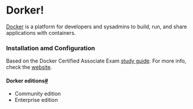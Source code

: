 # Dorker!
[Docker](https://docs.docker.com/get-started) is a platform for developers and sysadmins to build, run, and share applications with containers.

### Installation amd Configuration
Based on the Docker Certified Associate Exam [study guide](https://docker.cdn.prismic.io/docker/4a619747-6889-48cd-8420-60f24a6a13ac_DCA_study+Guide_v1.3.pdf). For more info, check the [website](https://success.docker.com/certification).


#### Dorker editions[#](https://docs.docker.com/get-docker/)
- Community edition 
- Enterprise edition 



